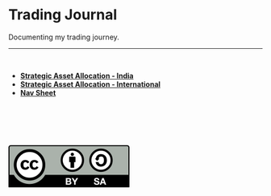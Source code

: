 # Trading Journal
Documenting my trading journey.

---

<br/>

* **[Strategic Asset Allocation - India](./strategic_asset_allocation-india.md)**
* **[Strategic Asset Allocation - International](./strategic_asset_allocation-international.md)**
* **[Nav Sheet](https://github.com/ayandossdotnet/trading_journal/blob/main/nav_sheet.csv)**

<br/>
<br/>
<br/>
<br/>

![Creative Commons](./files/cc-by-sa.svg)
